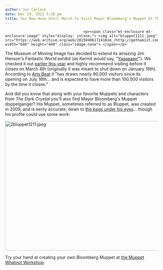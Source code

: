 ```yaml
---
author: Jen Carlson
date: Dec 19, 2011 5:28 pm
title: You Now Have Until March To Visit Mayor Bloomberg's Muppet At The Museum Of Moving Image
---
```


	
										<p><span class="mt-enclosure mt-enclosure-image" style="display: inline;"> <img alt="bluppet1211.jpeg" src="https://web.archive.org/web/20150406171410im_/http://gothamist.com/attachments/arts_jen/bluppet1211.jpeg" width="640" height="448" class="image-none"> </span></p>

<p>The Museum of Moving Image has decided to extend its amazing Jim Henson&apos;s Fantastic World exhibit (as Kermit would say, &quot;<a href="https://web.archive.org/web/20150406171410/http://www.youtube.com/watch?v=n_w4oSCJIQk">Yaaaaaay!</a>&quot;). We checked it out <a href="https://web.archive.org/web/20150406171410/http://gothamist.com/2011/07/13/in_which_we_enter_jim_hensons_fanta.php">earlier this year</a> and highly recommend visiting before it closes on March 4th (originally it was meant to shut down on January 16th). According to <a href="https://web.archive.org/web/20150406171410/http://artsbeat.blogs.nytimes.com/2011/12/19/muppet-show-continues-museum-of-moving-image-extends-jim-henson-exhibition/">Arts Beat</a> it &quot;has drawn nearly 90,000 visitors since its opening on July 16th... and is expected to have more than 100,000 visitors by the time it closes.&quot; </p>

<p>And did you know that along with your favorite Muppets and characters from <em>The Dark Crystal</em> you&apos;ll also find Mayor Bloomberg&apos;s Muppet doppelganger? His Muppet, sometimes referred to as Bluppet, was created in 2009, and is eerily accurate, down to <a href="https://web.archive.org/web/20150406171410/http://www.flickr.com/photos/luciuskwok/5945593040/">the bags under his eyes</a>... though his profile could use some work:</p>

<p><span class="mt-enclosure mt-enclosure-image" style="display: inline;"> <img alt="2bluppet1211.jpeg" src="https://web.archive.org/web/20150406171410im_/http://gothamist.com/attachments/arts_jen/2bluppet1211.jpeg" width="640" height="427" class="image-none"> </span></p>

<p>Try your hand at creating your own Bloomberg Muppet at <a href="https://web.archive.org/web/20150406171410/http://www.fao.com/whatnots/builder.jsp">the Muppet Whatnot Workshop</a>.</p>					
										
									
				